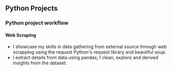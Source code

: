 ## Python Projects
 
  ### Python project workflow
  
  #### Web Scraping

 - I showcase my skills in data gathering from external source through web scrapping using the request Python's request library and beautiful soup.
 - I extract details from data using pandas, I clean, explore and derived insights from the dataset. 